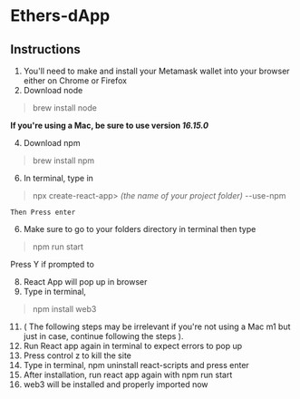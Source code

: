 # Ethers-dApp


## Instructions

1. You'll need to make and install your Metamask wallet into your browser either on Chrome or Firefox
2. Download node 
> brew install node
   
   **If you're using a Mac, be sure to use version  _16.15.0_**
  
4. Download npm
> brew install npm


6. In terminal, type in 
> npx create-react-app> *(the name of your project folder)* --use-npm
   
    Then Press enter
  
6. Make sure to go to your folders directory in terminal then type 
> npm run start
    
   Press Y if prompted to
   
8. React App will pop up in browser
9. Type in terminal, 
> npm install web3
 
11. ( The following steps may be irrelevant if you're not using a Mac m1 but just in case, continue following the steps ).
12. Run React app again in terminal to expect errors to pop up
13. Press control z to kill the site
14. Type in terminal, npm uninstall react-scripts and press enter 
15. After installation, run react app again with npm run start
16. web3 will be installed and properly imported now    
